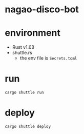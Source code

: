 # nagao-disco-bot

# environment
- Rust v1.68
- shuttle.rs
  - the env file is `Secrets.toml`

# run
`cargo shuttle run`

# deploy
`cargo shuttle deploy`